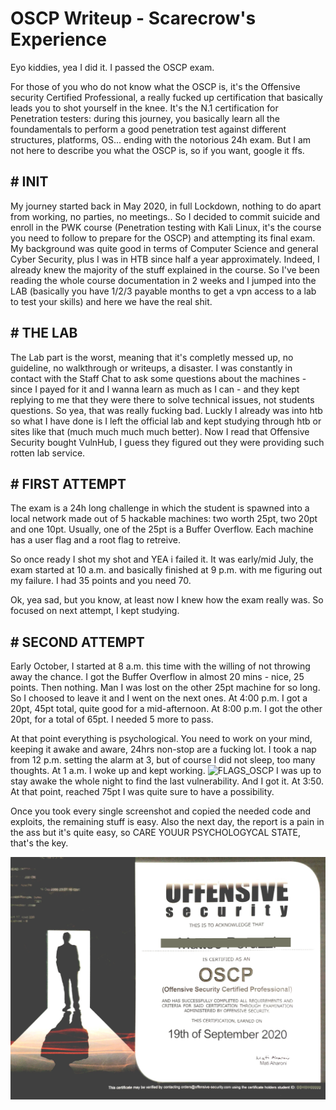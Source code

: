 
 <h1>OSCP Writeup - Scarecrow's Experience</h1>

<body>

Eyo kiddies,
yea I did it. I passed the OSCP exam.

For those of you who do not know what the OSCP is, it's the Offensive security Certified Professional, a really fucked up certification that basically leads you to shot yourself in the knee.
It's the N.1 certification for Penetration testers: during this journey, you basically learn all the foundamentals to perform a good penetration test against different structures, platforms, OS... ending with the notorious 24h exam.
But I am not here to describe you what the OSCP is, so if you want, google it ffs.

<h2># INIT</h2>

My journey started back in May 2020, in full Lockdown, nothing to do apart from working, no parties, no meetings.. So I decided to commit suicide and enroll in the PWK course (Penetration testing with Kali Linux, it's the course you need to follow to prepare for the OSCP) and attempting its final exam.
My background was quite good in terms of Computer Science and general Cyber Security, plus I was in HTB since half a year approximately. Indeed, I already knew the majority of the stuff explained in the course. So I've been reading the whole course documentation in 2 weeks and I jumped into the LAB (basically you have 1/2/3 payable months to get a vpn access to a lab to test your skills) and here we have the real shit. 

<h2># THE LAB</h2>

The Lab part is the worst, meaning that it's completly messed up, no guideline, no walkthrough or writeups, a disaster. I was constantly in contact with the Staff Chat to ask some questions about the machines - since I payed for it and I wanna learn as much as I can - and they kept replying to me that they were there to solve technical issues, not students questions. So yea, that was really fucking bad. Luckly I already was into htb so what I have done is I left the official lab and kept studying through htb or sites like that (much much much much better). Now I read that Offensive Security bought VulnHub, I guess they figured out they were providing such rotten lab service.

<h2># FIRST ATTEMPT</h2>

The exam is a 24h long challenge in which the student is spawned into a local network made out of 5 hackable machines: two worth 25pt, two 20pt and one 10pt. Usually, one of the 25pt is a Buffer Overflow. Each machine has a user flag and a root flag to retreive.

So once ready I shot my shot and YEA i failed it. It was early/mid July, the exam started at 10 a.m. and basically finished at 9 p.m. with me figuring out my failure. I had 35 points and you need 70.

Ok, yea sad, but you know, at least now I knew how the exam really was. So focused on next attempt, I kept studying.

<h2># SECOND ATTEMPT</h2>

Early October, I started at 8 a.m. this time with the willing of not throwing away the chance.
I got the Buffer Overflow in almost 20 mins - nice, 25 points.
Then nothing. Man I was lost on the other 25pt machine for so long. So I choosed to leave it and I went on the next ones.
At 4:00 p.m. I got a 20pt, 45pt total, quite good for a mid-afternoon.
At 8:00 p.m. I got the other 20pt, for a total of 65pt. I needed 5 more to pass.

At that point everything is psychological. You need to work on your mind, keeping it awake and aware, 24hrs non-stop are a fucking lot.
I took a nap from 12 p.m. setting the alarm at 3, but of course I did not sleep, too many thoughts.
At 1 a.m. I woke up and kept working.
<img src="../img/IMG_20200920_045700.jpg" alt="FLAGS_OSCP">
I was up to stay awake the whole night to find the last vulnerability. And I got it. At 3:50.
At that point, reached 75pt I was quite sure to have a possibility.

Once you took every single screenshot and copied the needed code and exploits, the remaining stuff is easy. Also the next day, the report is a pain in the ass but it's quite easy, so CARE YOUUR PSYCHOLOGYCAL STATE, that's the key.

<img src="../img/202010161356301000_COVERED.jpg" alt="OSCP_CERTIFICATE">

</body>

